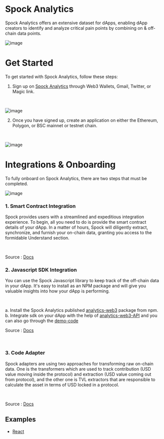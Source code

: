 # Spock Analytics 
Spock Analytics offers an extensive dataset for dApps, enabling dApp creators to identify and analyze critical pain points by combining on & off-chain data points.
<br>

![image](https://github.com/xorddotcom/spock-analytics-demo/assets/43118413/6ed44d4c-d3fb-4399-9827-24801a1d3299)


# Get Started 
To get started with Spock Analytics, follow these steps:
<br>
1. Sign up on [Spock Analytics](https://spockanalytics.xyz/) through Web3 Wallets, Gmail, Twitter, or Magic link.
<br> 

![image](https://user-images.githubusercontent.com/43118413/227744122-d642699d-7022-45a6-b09c-fd2d520393d5.png)

2. Once you have signed up, create an application on either the Ethereum, Polygon, or BSC mainnet or testnet chain.
<br>

![image](https://user-images.githubusercontent.com/43118413/227744172-46fc53da-8448-4e9b-a84f-c877e29a9666.png)

# Integrations & Onboarding 
To fully onboard on Spock Analytics, there are two steps that must be completed.
<br>

![image](https://github.com/xorddotcom/spock-analytics-demo/assets/43118413/b1593ec6-01d3-49e5-a3a4-4a3b36edf5d9)

<h3> 1. Smart Contract Integration </h3>

<p> Spock provides users with a streamlined and expeditious integration experience. To begin, all you need to do is provide the smart contract details of your dApp. In a matter of hours, Spock will diligently extract, synchronize, and furnish your on-chain data, granting you access to the formidable Understand section. 
 </p>
 <br>

Source : [Docs](https://spock-analytics.gitbook.io/spock-analytics-docs/smart-contract/contract-form)

<h3> 2. Javascript SDK Integration </h3>

<p> You can use the Spock Javascript library to keep track of the off-chain data in your dApp. It's easy to install as an NPM package and will give you valuable insights into how your dApp is performing. 
 </p>
 <br>

a. Install the Spock Analytics published [analytics-web3](https://www.npmjs.com/package/analytics-web3) package from npm.
<br>
b. Integrate sdk on your dApp with the help of [analytics-web3-API](https://www.npmjs.com/package/analytics-web3#api) and you can also go through the [demo-code](https://github.com/xorddotcom/DAppzero-Analytics-Demo)
<br>

Source : [Docs](https://spock-analytics.gitbook.io/spock-analytics-docs/sdk-integration/javascript-sdk)

<br>
<h3> 3. Code Adapter </h3>
<p>
Spock adapters are using two approaches for transforming raw on-chain data. One is the transformers which are used to track contribution (USD value moving inside the protocol) and extraction (USD value coming out from protocol), and the other one is TVL extractors that are responsible to calculate the asset in terms of USD locked in a protocol.
</p>
<br>

Source : [Docs](https://spock-analytics.gitbook.io/spock-analytics-docs/adapter/adapter)


## Examples
 - [React](https://github.com/xorddotcom/spock-analytics-demo/tree/main/react)
